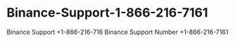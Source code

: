 # Binance-Support-1-866-216-7161
Binance Support +1-866-216-716 Binance Support Number +1-866-216-7161
